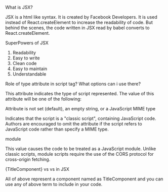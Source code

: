 What is JSX?

JSX is a html like syntax. It is created by Facebook Developers.
It is used instead of React.createElement to increase the readability of code.
But behind the scenes, the code written in JSX read by babel converts to React.createElement.

SuperPowers of JSX

1. Readability
2. Easy to write
3. Clean code
4. Easy to maintain
5. Understandable

Role of type attribute in script tag? What options can i use there?

This attribute indicates the type of script represented. The value of this attribute will be one of the following:

Attribute is not set (default), an empty string, or a JavaScript MIME type

Indicates that the script is a "classic script", containing JavaScript code. Authors are encouraged to omit the attribute if the script refers to JavaScript code rather than specify a MIME type.

module

This value causes the code to be treated as a JavaScript module. Unlike classic scripts, module scripts require the use of the CORS protocol for cross-origin fetching.

{TitleComponent} vs <TitleComponent/> vs <TitleComponent></TitleComponent> in JSX

All of above represent a component named as TitleComponent and you can use any of above term to include in your code.

